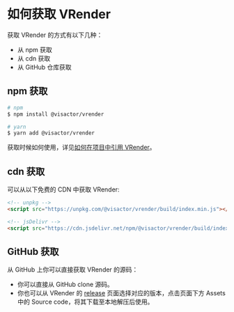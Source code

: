# 如何获取 VRender

获取 VRender 的方式有以下几种：

- 从 npm 获取
- 从 cdn 获取
- 从 GitHub 仓库获取

## npm 获取

```bash
# npm
$ npm install @visactor/vrender

# yarn
$ yarn add @visactor/vrender
```

获取时候如何使用，详见[如何在项目中引用 VRender](https://data-cms.bytedance.net/site/How_to_Import_VRender)。

## cdn 获取

可以从以下免费的 CDN 中获取 VRender:

```html
<!-- unpkg -->
<script src="https://unpkg.com/@visactor/vrender/build/index.min.js"></script>

<!-- jsDelivr -->
<script src="https://cdn.jsdelivr.net/npm/@visactor/vrender/build/index.min.js"></script>
```

## GitHub 获取

从 GitHub 上你可以直接获取 VRender 的源码：

- 你可以直接从 GitHub clone 源码。
- 你也可以从 VRender 的 [release](https://github.com/VisActor/VChart/releases) 页面选择对应的版本，点击页面下方 Assets 中的 Source code，将其下载至本地解压后使用。